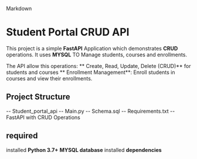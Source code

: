 Markdown
# Student Portal CRUD API

This project is a simple **FastAPI** Application which demonstrates **CRUD** operations.
It uses **MYSQL** TO Manage students, courses and enrollments.

The API allow this operations:
** Create, Read, Update, Delete (CRUD)** for students and courses
** Enrollment Management**: Enroll students in courses and view their enrollments.

## Project Structure
-- Student_portal_api
-- Main.py
-- Schema.sql
-- Requirements.txt
-- FastAPI with CRUD Operations

## required

installed **Python 3.7+**
**MYSQL database**
installed **dependencies**